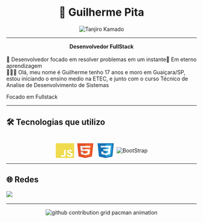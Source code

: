 <div align="center">
  <h1>​🥋​ Guilherme Pita</h1>
   <img src="https://media.tenor.com/kfZpKhBfjFAAAAAM/zenitsu.gif" alt="Tanjiro Kamado" width="330" />
</div>

---

<div align="center">
  <strong>Desenvolvedor FullStack</strong>
</div>
<br>
👾​ Desenvolvedor focado em resolver problemas em um instante
​🧠​ Em eterno aprendizagem
<br>
​👨🏼‍💻​ Olá, meu nome é Guilherme tenho 17 anos e moro em Guaiçara/SP, estou iniciando o ensino medio na ETEC, e junto com o curso
Técnico de Analise de Desenvolvimento de Sistemas

Focado em Fullstack

---

## 🛠️ Tecnologias que utilizo

<div align="center"><br>
<img align="center" alt="JavaScript" height="40" width="50"  src="https://raw.githubusercontent.com/devicons/devicon/master/icons/javascript/javascript-plain.svg">
<img align="center" alt="HTML" height="40" width="50" src="https://raw.githubusercontent.com/devicons/devicon/master/icons/html5/html5-original.svg">
<img align="center" alt="CSS" height="40" width="50" src="https://raw.githubusercontent.com/devicons/devicon/master/icons/css3/css3-original.svg">
<img align="center" alt="BootStrap" height="40" src="https://cdn.jsdelivr.net/gh/devicons/devicon@latest/icons/bootstrap/bootstrap-original-wordmark.svg" />
</div>

---

## 🌐 Redes

<div align="start">
  <a href="https://www.instagram.com/zPITAz" target="_blank">
    <img src="https://img.shields.io/badge/Instagram-1e1e1e?style=flat&logo=instagram&logoColor=white" />
  </a>
</div>

---

<div align="center">
  <picture>
    <source media="(prefers-color-scheme: dark)" srcset="https://raw.githubusercontent.com/SEU-USUARIO/SEU-USUARIO/output/github-contribution-grid-pacman-dark.svg">
    <source media="(prefers-color-scheme: light)" srcset="https://raw.githubusercontent.com/SEU-USUARIO/SEU-USUARIO/output/github-contribution-grid-pacman.svg">
    <img alt="github contribution grid pacman animation" src="https://raw.githubusercontent.com/SEU-USUARIO/SEU-USUARIO/output/github-contribution-grid-pacman.svg">
  </picture>
</div>
 

